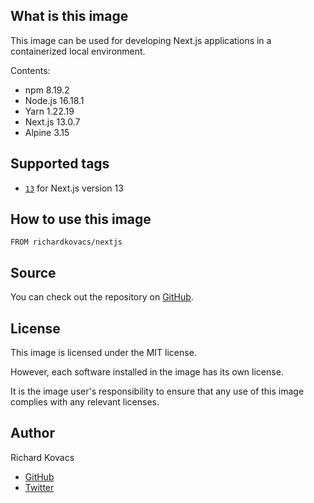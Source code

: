 ## What is this image

This image can be used for developing Next.js applications in a containerized local environment.

Contents:
- npm 8.19.2
- Node.js 16.18.1
- Yarn 1.22.19
- Next.js 13.0.7
- Alpine 3.15

## Supported tags

- [`13`](https://github.com/kovrichard/nextjs/tree/13) for Next.js version 13

## How to use this image

```
FROM richardkovacs/nextjs
```

## Source

You can check out the repository on [GitHub](https://github.com/kovrichard/nextjs).

## License

This image is licensed under the MIT license.

However, each software installed in the image has its own license.

It is the image user's responsibility to ensure that any use of this image complies with any relevant licenses.

## Author

Richard Kovacs

- [GitHub](https://github.com/kovrichard)
- [Twitter](https://twitter.com/rchardkovacs)

